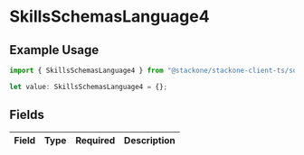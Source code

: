# SkillsSchemasLanguage4

## Example Usage

```typescript
import { SkillsSchemasLanguage4 } from "@stackone/stackone-client-ts/sdk/models/shared";

let value: SkillsSchemasLanguage4 = {};
```

## Fields

| Field       | Type        | Required    | Description |
| ----------- | ----------- | ----------- | ----------- |